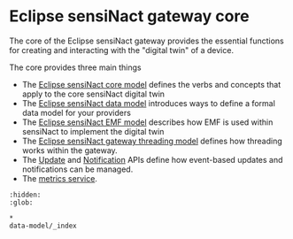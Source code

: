 # Eclipse sensiNact gateway core

The core of the Eclipse sensiNact gateway provides the essential functions for creating and interacting with the "digital twin" of a device.

The core provides three main things

* The [Eclipse sensiNact core model](CoreModel.md) defines the verbs and concepts that apply to the core sensiNact digital twin
* The [Eclipse sensiNact data model](data-model/DataModel.md) introduces ways to define a formal data model for your providers
* The [Eclipse sensiNact EMF model](data-model/EMFModel.md) describes how EMF is used within sensiNact to implement the digital twin
* The [Eclipse sensiNact gateway threading model](ThreadingModel.md) defines how threading works within the gateway.
* The [Update](ThreadingModel.md#push-based-providers) and [Notification](ThreadingModel.md#notifications) APIs define how event-based updates and notifications can be managed.
* The [metrics service](./metrics.md).

```{toctree}
:hidden:
:glob:

*
data-model/_index
```
